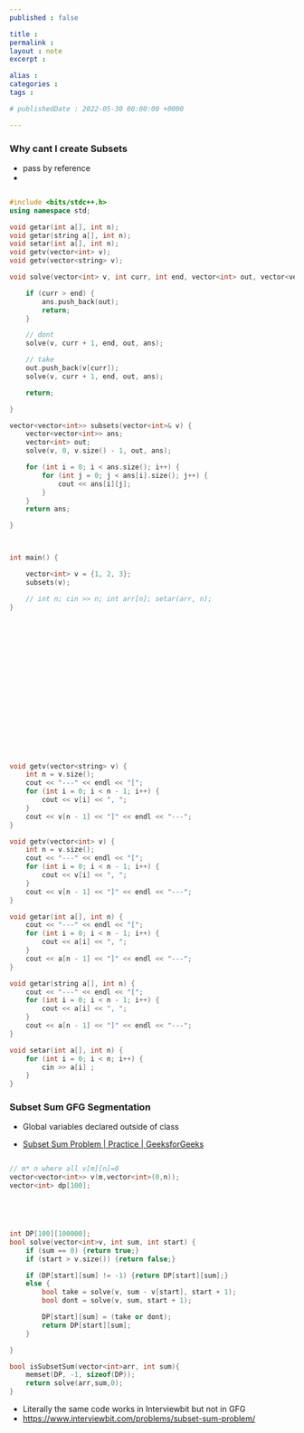 ```yaml
---
published : false

title : 
permalink : 
layout : note
excerpt : 

alias : 
categories : 
tags : 

# publishedDate : 2022-05-30 00:00:00 +0000

---
```


### Why cant I create Subsets

- pass by reference 
- 



```cpp

#include <bits/stdc++.h>
using namespace std;

void getar(int a[], int n);
void getar(string a[], int n);
void setar(int a[], int n);
void getv(vector<int> v);
void getv(vector<string> v);

void solve(vector<int> v, int curr, int end, vector<int> out, vector<vector<int>> ans) {

	if (curr > end) {
		ans.push_back(out);
		return;
	}

	// dont
	solve(v, curr + 1, end, out, ans);

	// take
	out.push_back(v[curr]);
	solve(v, curr + 1, end, out, ans);

	return;

}

vector<vector<int>> subsets(vector<int>& v) {
	vector<vector<int>> ans;
	vector<int> out;
	solve(v, 0, v.size() - 1, out, ans);

	for (int i = 0; i < ans.size(); i++) {
		for (int j = 0; j < ans[i].size(); j++) {
			cout << ans[i][j];
		}
	}
	return ans;

}



int main() {

	vector<int> v = {1, 2, 3};
	subsets(v);

	// int n; cin >> n; int arr[n]; setar(arr, n);
}



















void getv(vector<string> v) {
	int n = v.size();
	cout << "---" << endl << "[";
	for (int i = 0; i < n - 1; i++) {
		cout << v[i] << ", ";
	}
	cout << v[n - 1] << "]" << endl << "---";
}

void getv(vector<int> v) {
	int n = v.size();
	cout << "---" << endl << "[";
	for (int i = 0; i < n - 1; i++) {
		cout << v[i] << ", ";
	}
	cout << v[n - 1] << "]" << endl << "---";
}

void getar(int a[], int n) {
	cout << "---" << endl << "[";
	for (int i = 0; i < n - 1; i++) {
		cout << a[i] << ", ";
	}
	cout << a[n - 1] << "]" << endl << "---";
}

void getar(string a[], int n) {
	cout << "---" << endl << "[";
	for (int i = 0; i < n - 1; i++) {
		cout << a[i] << ", ";
	}
	cout << a[n - 1] << "]" << endl << "---";
}

void setar(int a[], int n) {
	for (int i = 0; i < n; i++) {
		cin >> a[i] ;
	}
}

```


### Subset Sum GFG Segmentation

- Global variables declared outside of class 

- [Subset Sum Problem | Practice | GeeksforGeeks](https://practice.geeksforgeeks.org/problems/subset-sum-problem-1611555638/1/)

```cpp

// m* n where all v[m][n]=0
vector<vector<int>> v(m,vector<int>(0,n));
vector<int> dp[100];





int DP[100][100000];
bool solve(vector<int>v, int sum, int start) {
	if (sum == 0) {return true;}
	if (start > v.size()) {return false;}

	if (DP[start][sum] != -1) {return DP[start][sum];}
	else {
		bool take = solve(v, sum - v[start], start + 1);
		bool dont = solve(v, sum, start + 1);

		DP[start][sum] = (take or dont);
		return DP[start][sum];
	}

}

bool isSubsetSum(vector<int>arr, int sum){
	memset(DP, -1, sizeof(DP));
	return solve(arr,sum,0);
}

```

- Literally the same code works in Interviewbit but not in GFG
- https://www.interviewbit.com/problems/subset-sum-problem/

